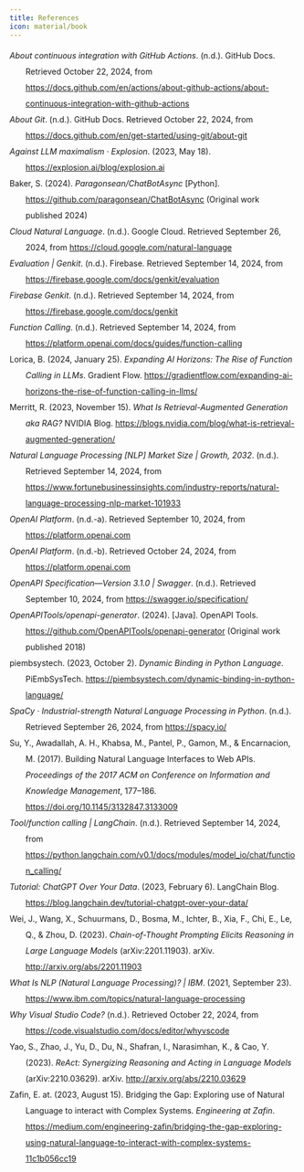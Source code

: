 ```yaml
---
title: References
icon: material/book
---
```

<div class="csl-bib-body" style="line-height: 2; margin-left: 2em; text-indent:-2em;">
  <div class="csl-entry"><i>About continuous integration with GitHub Actions</i>. (n.d.). GitHub Docs. Retrieved October 22, 2024, from <a href="https://docs.github.com/en/actions/about-github-actions/about-continuous-integration-with-github-actions">https://docs.github.com/en/actions/about-github-actions/about-continuous-integration-with-github-actions</a></div>
  <span class="Z3988" title="url_ver=Z39.88-2004&amp;ctx_ver=Z39.88-2004&amp;rfr_id=info%3Asid%2Fzotero.org%3A2&amp;rft_val_fmt=info%3Aofi%2Ffmt%3Akev%3Amtx%3Adc&amp;rft.type=webpage&amp;rft.title=About%20continuous%20integration%20with%20GitHub%20Actions&amp;rft.description=You%20can%20create%20custom%20continuous%20integration%20(CI)%20workflows%20directly%20in%20your%20GitHub%20repository%20with%20GitHub%20Actions.&amp;rft.identifier=https%3A%2F%2Fdocs.github.com%2Fen%2Factions%2Fabout-github-actions%2Fabout-continuous-integration-with-github-actions&amp;rft.language=en"></span>
  <div class="csl-entry"><i>About Git</i>. (n.d.). GitHub Docs. Retrieved October 22, 2024, from <a href="https://docs.github.com/en/get-started/using-git/about-git">https://docs.github.com/en/get-started/using-git/about-git</a></div>
  <span class="Z3988" title="url_ver=Z39.88-2004&amp;ctx_ver=Z39.88-2004&amp;rfr_id=info%3Asid%2Fzotero.org%3A2&amp;rft_val_fmt=info%3Aofi%2Ffmt%3Akev%3Amtx%3Adc&amp;rft.type=webpage&amp;rft.title=About%20Git&amp;rft.description=Learn%20about%20the%20version%20control%20system%2C%20Git%2C%20and%20how%20it%20works%20with%20GitHub.&amp;rft.identifier=https%3A%2F%2Fdocs.github.com%2Fen%2Fget-started%2Fusing-git%2Fabout-git&amp;rft.language=en"></span>
  <div class="csl-entry"><i>Against LLM maximalism · Explosion</i>. (2023, May 18). <a href="https://explosion.ai/blog/explosion.ai">https://explosion.ai/blog/explosion.ai</a></div>
  <span class="Z3988" title="url_ver=Z39.88-2004&amp;ctx_ver=Z39.88-2004&amp;rfr_id=info%3Asid%2Fzotero.org%3A2&amp;rft_val_fmt=info%3Aofi%2Ffmt%3Akev%3Amtx%3Adc&amp;rft.type=webpage&amp;rft.title=Against%20LLM%20maximalism%20%C2%B7%20Explosion&amp;rft.description=LLMs%20are%20not%20a%20direct%20solution%20to%20most%20of%20the%20NLP%20use-cases%20companies%20have%20been%20working%20on.%20They%20are%20extremely%20useful%2C%20but%20if%20you%20want%20to%20deliver%20reliable%20software%20you%20can%20improve%20over%20time%2C%20you%20can't%20just%20write%20a%20prompt%20and%20call%20it%20a%20day.%20Once%20you're%20past%20prototyping%20and%20want%20to%20deliver%20the%20best%20system%20you%20can%2C%20supervised%20learning%20will%20often%20give%20you%20better%20efficiency%2C%20accuracy%20and%20reliability.&amp;rft.identifier=https%3A%2F%2Fexplosion.ai%2Fblog%2Fexplosion.ai&amp;rft.date=2023-05-18"></span>
  <div class="csl-entry">Baker, S. (2024). <i>Paragonsean/ChatBotAsync</i> [Python]. <a href="https://github.com/paragonsean/ChatBotAsync">https://github.com/paragonsean/ChatBotAsync</a> (Original work published 2024)</div>
  <span class="Z3988" title="url_ver=Z39.88-2004&amp;ctx_ver=Z39.88-2004&amp;rfr_id=info%3Asid%2Fzotero.org%3A2&amp;rft_val_fmt=info%3Aofi%2Ffmt%3Akev%3Amtx%3Adc&amp;rft.type=computerProgram&amp;rft.title=paragonsean%2FChatBotAsync&amp;rft.rights=MIT&amp;rft.identifier=https%3A%2F%2Fgithub.com%2Fparagonsean%2FChatBotAsync&amp;rft.aufirst=Sean&amp;rft.aulast=Baker&amp;rft.au=Sean%20Baker&amp;rft.date=2024-10-24"></span>
  <div class="csl-entry"><i>Cloud Natural Language</i>. (n.d.). Google Cloud. Retrieved September 26, 2024, from <a href="https://cloud.google.com/natural-language">https://cloud.google.com/natural-language</a></div>
  <span class="Z3988" title="url_ver=Z39.88-2004&amp;ctx_ver=Z39.88-2004&amp;rfr_id=info%3Asid%2Fzotero.org%3A2&amp;rft_val_fmt=info%3Aofi%2Ffmt%3Akev%3Amtx%3Adc&amp;rft.type=webpage&amp;rft.title=Cloud%20Natural%20Language&amp;rft.description=Analyze%20text%20with%20AI%20using%20pre-trained%20API%20or%20custom%20AutoML%20machine%20learning%20models%20to%20extract%20relevant%20entities%2C%20understand%20sentiment%2C%20and%20more.&amp;rft.identifier=https%3A%2F%2Fcloud.google.com%2Fnatural-language&amp;rft.language=en"></span>
  <div class="csl-entry"><i>Evaluation | Genkit</i>. (n.d.). Firebase. Retrieved September 14, 2024, from <a href="https://firebase.google.com/docs/genkit/evaluation">https://firebase.google.com/docs/genkit/evaluation</a></div>
  <span class="Z3988" title="url_ver=Z39.88-2004&amp;ctx_ver=Z39.88-2004&amp;rfr_id=info%3Asid%2Fzotero.org%3A2&amp;rft_val_fmt=info%3Aofi%2Ffmt%3Akev%3Amtx%3Adc&amp;rft.type=webpage&amp;rft.title=Evaluation%20%7C%20Genkit&amp;rft.identifier=https%3A%2F%2Ffirebase.google.com%2Fdocs%2Fgenkit%2Fevaluation&amp;rft.language=en"></span>
  <div class="csl-entry"><i>Firebase Genkit</i>. (n.d.). Retrieved September 14, 2024, from <a href="https://firebase.google.com/docs/genkit">https://firebase.google.com/docs/genkit</a></div>
  <span class="Z3988" title="url_ver=Z39.88-2004&amp;ctx_ver=Z39.88-2004&amp;rfr_id=info%3Asid%2Fzotero.org%3A2&amp;rft_val_fmt=info%3Aofi%2Ffmt%3Akev%3Amtx%3Adc&amp;rft.type=webpage&amp;rft.title=Firebase%20Genkit&amp;rft.description=Code-first%20framework%20for%20orchestrating%2C%20deploying%2C%20and%20monitoring%20generative%20AI%20workflows.&amp;rft.identifier=https%3A%2F%2Ffirebase.google.com%2Fdocs%2Fgenkit&amp;rft.language=en"></span>
  <div class="csl-entry"><i>Function Calling</i>. (n.d.). Retrieved September 14, 2024, from <a href="https://platform.openai.com/docs/guides/function-calling">https://platform.openai.com/docs/guides/function-calling</a></div>
  <span class="Z3988" title="url_ver=Z39.88-2004&amp;ctx_ver=Z39.88-2004&amp;rfr_id=info%3Asid%2Fzotero.org%3A2&amp;rft_val_fmt=info%3Aofi%2Ffmt%3Akev%3Amtx%3Adc&amp;rft.type=webpage&amp;rft.title=Function%20Calling&amp;rft.description=Explore%20developer%20resources%2C%20tutorials%2C%20API%20docs%2C%20and%20dynamic%20examples%20to%20get%20the%20most%20out%20of%20OpenAI's%20platform.&amp;rft.identifier=https%3A%2F%2Fplatform.openai.com%2Fdocs%2Fguides%2Ffunction-calling&amp;rft.language=en"></span>
  <div class="csl-entry">Lorica, B. (2024, January 25). <i>Expanding AI Horizons: The Rise of Function Calling in LLMs</i>. Gradient Flow. <a href="https://gradientflow.com/expanding-ai-horizons-the-rise-of-function-calling-in-llms/">https://gradientflow.com/expanding-ai-horizons-the-rise-of-function-calling-in-llms/</a></div>
  <span class="Z3988" title="url_ver=Z39.88-2004&amp;ctx_ver=Z39.88-2004&amp;rfr_id=info%3Asid%2Fzotero.org%3A2&amp;rft_val_fmt=info%3Aofi%2Ffmt%3Akev%3Amtx%3Adc&amp;rft.type=webpage&amp;rft.title=Expanding%20AI%20Horizons%3A%20The%20Rise%20of%20Function%20Calling%20in%20LLMs&amp;rft.description=Subscribe%C2%A0%E2%80%A2%C2%A0Previous%20Issues%20Function%20Calling%20AI%3A%20Transforming%20Text%20Models%20into%20Dynamic%20Agents%20Function%20Calling%2C%20particularly%20relevant%20in%20large%20language%20models%20(LLMs)%2C%20is%20a%20transformative%20feature%20that%20significantly%20broadens%20the%20capabilities%20of%20these%20frontier%20models.%20This%20feature%20allows%20AI%20models%20to%20go%20beyond%20basic%20text%20generation%20and%20language%20understanding%20by%20interacting%20with%20and%20executing%20external%20functions.%20AtContinue%20reading%20%22Expanding%20AI%20Horizons%3A%20The%20Rise%20of%20Function%20Calling%20in%20LLMs%22&amp;rft.identifier=https%3A%2F%2Fgradientflow.com%2Fexpanding-ai-horizons-the-rise-of-function-calling-in-llms%2F&amp;rft.aufirst=Ben&amp;rft.aulast=Lorica&amp;rft.au=Ben%20Lorica&amp;rft.date=2024-01-25&amp;rft.language=en-US"></span>
  <div class="csl-entry">Merritt, R. (2023, November 15). <i>What Is Retrieval-Augmented Generation aka RAG?</i> NVIDIA Blog. <a href="https://blogs.nvidia.com/blog/what-is-retrieval-augmented-generation/">https://blogs.nvidia.com/blog/what-is-retrieval-augmented-generation/</a></div>
  <span class="Z3988" title="url_ver=Z39.88-2004&amp;ctx_ver=Z39.88-2004&amp;rfr_id=info%3Asid%2Fzotero.org%3A2&amp;rft_val_fmt=info%3Aofi%2Ffmt%3Akev%3Amtx%3Adc&amp;rft.type=webpage&amp;rft.title=What%20Is%20Retrieval-Augmented%20Generation%20aka%20RAG%3F&amp;rft.description=Retrieval-augmented%20generation%20(RAG)%20is%20a%20technique%20for%20enhancing%20the%20accuracy%20and%20reliability%20of%20generative%20AI%20models%20with%20facts%20fetched%20from%20external%20sources.&amp;rft.identifier=https%3A%2F%2Fblogs.nvidia.com%2Fblog%2Fwhat-is-retrieval-augmented-generation%2F&amp;rft.aufirst=Rick&amp;rft.aulast=Merritt&amp;rft.au=Rick%20Merritt&amp;rft.date=2023-11-15&amp;rft.language=en-US"></span>
  <div class="csl-entry"><i>Natural Language Processing [NLP] Market Size | Growth, 2032</i>. (n.d.). Retrieved September 14, 2024, from <a href="https://www.fortunebusinessinsights.com/industry-reports/natural-language-processing-nlp-market-101933">https://www.fortunebusinessinsights.com/industry-reports/natural-language-processing-nlp-market-101933</a></div>
  <span class="Z3988" title="url_ver=Z39.88-2004&amp;ctx_ver=Z39.88-2004&amp;rfr_id=info%3Asid%2Fzotero.org%3A2&amp;rft_val_fmt=info%3Aofi%2Ffmt%3Akev%3Amtx%3Adc&amp;rft.type=webpage&amp;rft.title=Natural%20Language%20Processing%20%5BNLP%5D%20Market%20Size%20%7C%20Growth%2C%202032&amp;rft.description=The%20global%20Natural%20Language%20Processing%20(NLP)%20market%20size%20is%20projected%20to%20grow%20from%20%2429.71%20billion%20in%202024%20to%20%24158.04%20billion%20by%202032%2C%20at%20a%20CAGR%20of%2023.2%25&amp;rft.identifier=https%3A%2F%2Fwww.fortunebusinessinsights.com%2Findustry-reports%2Fnatural-language-processing-nlp-market-101933&amp;rft.language=en"></span>
  <div class="csl-entry"><i>OpenAI Platform</i>. (n.d.-a). Retrieved September 10, 2024, from <a href="https://platform.openai.com">https://platform.openai.com</a></div>
  <span class="Z3988" title="url_ver=Z39.88-2004&amp;ctx_ver=Z39.88-2004&amp;rfr_id=info%3Asid%2Fzotero.org%3A2&amp;rft_val_fmt=info%3Aofi%2Ffmt%3Akev%3Amtx%3Adc&amp;rft.type=webpage&amp;rft.title=OpenAI%20Platform&amp;rft.description=Explore%20developer%20resources%2C%20tutorials%2C%20API%20docs%2C%20and%20dynamic%20examples%20to%20get%20the%20most%20out%20of%20OpenAI's%20platform.&amp;rft.identifier=https%3A%2F%2Fplatform.openai.com&amp;rft.language=en"></span>
  <div class="csl-entry"><i>OpenAI Platform</i>. (n.d.-b). Retrieved October 24, 2024, from <a href="https://platform.openai.com">https://platform.openai.com</a></div>
  <span class="Z3988" title="url_ver=Z39.88-2004&amp;ctx_ver=Z39.88-2004&amp;rfr_id=info%3Asid%2Fzotero.org%3A2&amp;rft_val_fmt=info%3Aofi%2Ffmt%3Akev%3Amtx%3Adc&amp;rft.type=webpage&amp;rft.title=OpenAI%20Platform&amp;rft.description=Explore%20developer%20resources%2C%20tutorials%2C%20API%20docs%2C%20and%20dynamic%20examples%20to%20get%20the%20most%20out%20of%20OpenAI's%20platform.&amp;rft.identifier=https%3A%2F%2Fplatform.openai.com&amp;rft.language=en"></span>
  <div class="csl-entry"><i>OpenAPI Specification—Version 3.1.0 | Swagger</i>. (n.d.). Retrieved September 10, 2024, from <a href="https://swagger.io/specification/">https://swagger.io/specification/</a></div>
  <span class="Z3988" title="url_ver=Z39.88-2004&amp;ctx_ver=Z39.88-2004&amp;rfr_id=info%3Asid%2Fzotero.org%3A2&amp;rft_val_fmt=info%3Aofi%2Ffmt%3Akev%3Amtx%3Adc&amp;rft.type=webpage&amp;rft.title=OpenAPI%20Specification%20-%20Version%203.1.0%20%7C%20Swagger&amp;rft.identifier=https%3A%2F%2Fswagger.io%2Fspecification%2F"></span>
  <div class="csl-entry"><i>OpenAPITools/openapi-generator</i>. (2024). [Java]. OpenAPI Tools. <a href="https://github.com/OpenAPITools/openapi-generator">https://github.com/OpenAPITools/openapi-generator</a> (Original work published 2018)</div>
  <span class="Z3988" title="url_ver=Z39.88-2004&amp;ctx_ver=Z39.88-2004&amp;rfr_id=info%3Asid%2Fzotero.org%3A2&amp;rft_val_fmt=info%3Aofi%2Ffmt%3Akev%3Amtx%3Adc&amp;rft.type=computerProgram&amp;rft.title=OpenAPITools%2Fopenapi-generator&amp;rft.rights=Apache-2.0&amp;rft.description=OpenAPI%20Generator%20allows%20generation%20of%20API%20client%20libraries%20(SDK%20generation)%2C%20server%20stubs%2C%20documentation%20and%20configuration%20automatically%20given%20an%20OpenAPI%20Spec%20(v2%2C%20v3)&amp;rft.identifier=https%3A%2F%2Fgithub.com%2FOpenAPITools%2Fopenapi-generator&amp;rft.date=2024-09-10"></span>
  <div class="csl-entry">piembsystech. (2023, October 2). <i>Dynamic Binding in Python Language</i>. PiEmbSysTech. <a href="https://piembsystech.com/dynamic-binding-in-python-language/">https://piembsystech.com/dynamic-binding-in-python-language/</a></div>
  <span class="Z3988" title="url_ver=Z39.88-2004&amp;ctx_ver=Z39.88-2004&amp;rfr_id=info%3Asid%2Fzotero.org%3A2&amp;rft_val_fmt=info%3Aofi%2Ffmt%3Akev%3Amtx%3Adc&amp;rft.type=webpage&amp;rft.title=Dynamic%20Binding%20in%20Python%20Language&amp;rft.description=Introduction%20to%20Dynamic%20Binding%20in%20Python%20Programming%20Language%20Hello%2C%20fellow%20Python%20enthusiasts!%20In%20this%20blog%20post%2C%20I%20will%20introduce%20you%20to%20one%20of%20the&amp;rft.identifier=https%3A%2F%2Fpiembsystech.com%2Fdynamic-binding-in-python-language%2F&amp;rft.aulast=piembsystech&amp;rft.au=piembsystech&amp;rft.date=2023-10-02&amp;rft.language=en-us"></span>
  <div class="csl-entry"><i>SpaCy · Industrial-strength Natural Language Processing in Python</i>. (n.d.). Retrieved September 26, 2024, from <a href="https://spacy.io/">https://spacy.io/</a></div>
  <span class="Z3988" title="url_ver=Z39.88-2004&amp;ctx_ver=Z39.88-2004&amp;rfr_id=info%3Asid%2Fzotero.org%3A2&amp;rft_val_fmt=info%3Aofi%2Ffmt%3Akev%3Amtx%3Adc&amp;rft.type=webpage&amp;rft.title=spaCy%20%C2%B7%20Industrial-strength%20Natural%20Language%20Processing%20in%20Python&amp;rft.description=spaCy%20is%20a%20free%20open-source%20library%20for%20Natural%20Language%20Processing%20in%20Python.%20It%20features%20NER%2C%20POS%20tagging%2C%20dependency%20parsing%2C%20word%20vectors%20and%20more.&amp;rft.identifier=https%3A%2F%2Fspacy.io%2F&amp;rft.language=en"></span>
  <div class="csl-entry">Su, Y., Awadallah, A. H., Khabsa, M., Pantel, P., Gamon, M., &amp; Encarnacion, M. (2017). Building Natural Language Interfaces to Web APIs. <i>Proceedings of the 2017 ACM on Conference on Information and Knowledge Management</i>, 177–186. <a href="https://doi.org/10.1145/3132847.3133009">https://doi.org/10.1145/3132847.3133009</a></div>
  <span class="Z3988" title="url_ver=Z39.88-2004&amp;ctx_ver=Z39.88-2004&amp;rfr_id=info%3Asid%2Fzotero.org%3A2&amp;rft_id=info%3Adoi%2F10.1145%2F3132847.3133009&amp;rft_id=urn%3Aisbn%3A978-1-4503-4918-5&amp;rft_val_fmt=info%3Aofi%2Ffmt%3Akev%3Amtx%3Abook&amp;rft.genre=proceeding&amp;rft.atitle=Building%20Natural%20Language%20Interfaces%20to%20Web%20APIs&amp;rft.btitle=Proceedings%20of%20the%202017%20ACM%20on%20Conference%20on%20Information%20and%20Knowledge%20Management&amp;rft.place=Singapore%20Singapore&amp;rft.publisher=ACM&amp;rft.aufirst=Yu&amp;rft.aulast=Su&amp;rft.au=Yu%20Su&amp;rft.au=Ahmed%20Hassan%20Awadallah&amp;rft.au=Madian%20Khabsa&amp;rft.au=Patrick%20Pantel&amp;rft.au=Michael%20Gamon&amp;rft.au=Mark%20Encarnacion&amp;rft.date=2017-11-06&amp;rft.pages=177-186&amp;rft.spage=177&amp;rft.epage=186&amp;rft.isbn=978-1-4503-4918-5&amp;rft.language=en"></span>
  <div class="csl-entry"><i>Tool/function calling | LangChain</i>. (n.d.). Retrieved September 14, 2024, from <a href="https://python.langchain.com/v0.1/docs/modules/model_io/chat/function_calling/">https://python.langchain.com/v0.1/docs/modules/model_io/chat/function_calling/</a></div>
  <span class="Z3988" title="url_ver=Z39.88-2004&amp;ctx_ver=Z39.88-2004&amp;rfr_id=info%3Asid%2Fzotero.org%3A2&amp;rft_val_fmt=info%3Aofi%2Ffmt%3Akev%3Amtx%3Adc&amp;rft.type=webpage&amp;rft.title=Tool%2Ffunction%20calling%20%7C%20LangChain&amp;rft.description=We%20use%20the%20term%20%22tool%20calling%22%20interchangeably%20with%20%22function%20calling%22.%20Although&amp;rft.identifier=https%3A%2F%2Fpython.langchain.com%2Fv0.1%2Fdocs%2Fmodules%2Fmodel_io%2Fchat%2Ffunction_calling%2F&amp;rft.language=en"></span>
  <div class="csl-entry"><i>Tutorial: ChatGPT Over Your Data</i>. (2023, February 6). LangChain Blog. <a href="https://blog.langchain.dev/tutorial-chatgpt-over-your-data/">https://blog.langchain.dev/tutorial-chatgpt-over-your-data/</a></div>
  <span class="Z3988" title="url_ver=Z39.88-2004&amp;ctx_ver=Z39.88-2004&amp;rfr_id=info%3Asid%2Fzotero.org%3A2&amp;rft_val_fmt=info%3Aofi%2Ffmt%3Akev%3Amtx%3Adc&amp;rft.type=webpage&amp;rft.title=Tutorial%3A%20ChatGPT%20Over%20Your%20Data&amp;rft.description=Note%3A%20See%20the%20accompanying%20GitHub%20repo%20for%20this%20blogpost%20here.%0A%0AChatGPT%20has%20taken%20the%20world%20by%20storm.%20Millions%20are%20using%20it.%20But%20while%20it%E2%80%99s%20great%20for%20general%20purpose%20knowledge%2C%20it%20only%20knows%20information%20about%20what%20it%20has%20been%20trained%20on%2C%20which%20is%20pre-2021%20generally%20available%20internet%20data.%20It%20doesn%E2%80%99&amp;rft.identifier=https%3A%2F%2Fblog.langchain.dev%2Ftutorial-chatgpt-over-your-data%2F&amp;rft.date=2023-02-06&amp;rft.language=en"></span>
  <div class="csl-entry">Wei, J., Wang, X., Schuurmans, D., Bosma, M., Ichter, B., Xia, F., Chi, E., Le, Q., &amp; Zhou, D. (2023). <i>Chain-of-Thought Prompting Elicits Reasoning in Large Language Models</i> (arXiv:2201.11903). arXiv. <a href="http://arxiv.org/abs/2201.11903">http://arxiv.org/abs/2201.11903</a></div>
  <span class="Z3988" title="url_ver=Z39.88-2004&amp;ctx_ver=Z39.88-2004&amp;rfr_id=info%3Asid%2Fzotero.org%3A2&amp;rft_val_fmt=info%3Aofi%2Ffmt%3Akev%3Amtx%3Adc&amp;rft.type=preprint&amp;rft.title=Chain-of-Thought%20Prompting%20Elicits%20Reasoning%20in%20Large%20Language%20Models&amp;rft.description=We%20explore%20how%20generating%20a%20chain%20of%20thought%20--%20a%20series%20of%20intermediate%20reasoning%20steps%20--%20significantly%20improves%20the%20ability%20of%20large%20language%20models%20to%20perform%20complex%20reasoning.%20In%20particular%2C%20we%20show%20how%20such%20reasoning%20abilities%20emerge%20naturally%20in%20sufficiently%20large%20language%20models%20via%20a%20simple%20method%20called%20chain%20of%20thought%20prompting%2C%20where%20a%20few%20chain%20of%20thought%20demonstrations%20are%20provided%20as%20exemplars%20in%20prompting.%20Experiments%20on%20three%20large%20language%20models%20show%20that%20chain%20of%20thought%20prompting%20improves%20performance%20on%20a%20range%20of%20arithmetic%2C%20commonsense%2C%20and%20symbolic%20reasoning%20tasks.%20The%20empirical%20gains%20can%20be%20striking.%20For%20instance%2C%20prompting%20a%20540B-parameter%20language%20model%20with%20just%20eight%20chain%20of%20thought%20exemplars%20achieves%20state%20of%20the%20art%20accuracy%20on%20the%20GSM8K%20benchmark%20of%20math%20word%20problems%2C%20surpassing%20even%20finetuned%20GPT-3%20with%20a%20verifier.&amp;rft.identifier=http%3A%2F%2Farxiv.org%2Fabs%2F2201.11903&amp;rft.aufirst=Jason&amp;rft.aulast=Wei&amp;rft.au=Jason%20Wei&amp;rft.au=Xuezhi%20Wang&amp;rft.au=Dale%20Schuurmans&amp;rft.au=Maarten%20Bosma&amp;rft.au=Brian%20Ichter&amp;rft.au=Fei%20Xia&amp;rft.au=Ed%20Chi&amp;rft.au=Quoc%20Le&amp;rft.au=Denny%20Zhou&amp;rft.date=2023-01-10"></span>
  <div class="csl-entry"><i>What Is NLP (Natural Language Processing)? | IBM</i>. (2021, September 23). <a href="https://www.ibm.com/topics/natural-language-processing">https://www.ibm.com/topics/natural-language-processing</a></div>
  <span class="Z3988" title="url_ver=Z39.88-2004&amp;ctx_ver=Z39.88-2004&amp;rfr_id=info%3Asid%2Fzotero.org%3A2&amp;rft_val_fmt=info%3Aofi%2Ffmt%3Akev%3Amtx%3Adc&amp;rft.type=webpage&amp;rft.title=What%20Is%20NLP%20(Natural%20Language%20Processing)%3F%20%7C%20IBM&amp;rft.description=Natural%20language%20processing%20(NLP)%20is%20a%20subfield%20of%20artificial%20intelligence%20(AI)%20that%20uses%20machine%20learning%20to%20help%20computers%20communicate%20with%20human%20language.&amp;rft.identifier=https%3A%2F%2Fwww.ibm.com%2Ftopics%2Fnatural-language-processing&amp;rft.date=2021-09-23&amp;rft.language=en"></span>
  <div class="csl-entry"><i>Why Visual Studio Code?</i> (n.d.). Retrieved October 22, 2024, from <a href="https://code.visualstudio.com/docs/editor/whyvscode">https://code.visualstudio.com/docs/editor/whyvscode</a></div>
  <span class="Z3988" title="url_ver=Z39.88-2004&amp;ctx_ver=Z39.88-2004&amp;rfr_id=info%3Asid%2Fzotero.org%3A2&amp;rft_val_fmt=info%3Aofi%2Ffmt%3Akev%3Amtx%3Adc&amp;rft.type=webpage&amp;rft.title=Why%20Visual%20Studio%20Code%3F&amp;rft.description=Visual%20Studio%20Code%20provides%20developers%20with%20a%20new%20choice%20of%20tool%20that%20combines%20the%20simplicity%20of%20a%20code%20editor%20with%20the%20best%20tooling%20for%20their%20core%20edit-build-debug%20cycle.%20Visual%20Studio%20Code%20is%20available%20for%20macOS%2C%20Linux%2C%20and%20Windows.&amp;rft.identifier=https%3A%2F%2Fcode.visualstudio.com%2Fdocs%2Feditor%2Fwhyvscode&amp;rft.language=en"></span>
  <div class="csl-entry">Yao, S., Zhao, J., Yu, D., Du, N., Shafran, I., Narasimhan, K., &amp; Cao, Y. (2023). <i>ReAct: Synergizing Reasoning and Acting in Language Models</i> (arXiv:2210.03629). arXiv. <a href="http://arxiv.org/abs/2210.03629">http://arxiv.org/abs/2210.03629</a></div>
  <span class="Z3988" title="url_ver=Z39.88-2004&amp;ctx_ver=Z39.88-2004&amp;rfr_id=info%3Asid%2Fzotero.org%3A2&amp;rft_val_fmt=info%3Aofi%2Ffmt%3Akev%3Amtx%3Adc&amp;rft.type=preprint&amp;rft.title=ReAct%3A%20Synergizing%20Reasoning%20and%20Acting%20in%20Language%20Models&amp;rft.description=While%20large%20language%20models%20(LLMs)%20have%20demonstrated%20impressive%20capabilities%20across%20tasks%20in%20language%20understanding%20and%20interactive%20decision%20making%2C%20their%20abilities%20for%20reasoning%20(e.g.%20chain-of-thought%20prompting)%20and%20acting%20(e.g.%20action%20plan%20generation)%20have%20primarily%20been%20studied%20as%20separate%20topics.%20In%20this%20paper%2C%20we%20explore%20the%20use%20of%20LLMs%20to%20generate%20both%20reasoning%20traces%20and%20task-specific%20actions%20in%20an%20interleaved%20manner%2C%20allowing%20for%20greater%20synergy%20between%20the%20two%3A%20reasoning%20traces%20help%20the%20model%20induce%2C%20track%2C%20and%20update%20action%20plans%20as%20well%20as%20handle%20exceptions%2C%20while%20actions%20allow%20it%20to%20interface%20with%20external%20sources%2C%20such%20as%20knowledge%20bases%20or%20environments%2C%20to%20gather%20additional%20information.%20We%20apply%20our%20approach%2C%20named%20ReAct%2C%20to%20a%20diverse%20set%20of%20language%20and%20decision%20making%20tasks%20and%20demonstrate%20its%20effectiveness%20over%20state-of-the-art%20baselines%2C%20as%20well%20as%20improved%20human%20interpretability%20and%20trustworthiness%20over%20methods%20without%20reasoning%20or%20acting%20components.%20Concretely%2C%20on%20question%20answering%20(HotpotQA)%20and%20fact%20verification%20(Fever)%2C%20ReAct%20overcomes%20issues%20of%20hallucination%20and%20error%20propagation%20prevalent%20in%20chain-of-thought%20reasoning%20by%20interacting%20with%20a%20simple%20Wikipedia%20API%2C%20and%20generates%20human-like%20task-solving%20trajectories%20that%20are%20more%20interpretable%20than%20baselines%20without%20reasoning%20traces.%20On%20two%20interactive%20decision%20making%20benchmarks%20(ALFWorld%20and%20WebShop)%2C%20ReAct%20outperforms%20imitation%20and%20reinforcement%20learning%20methods%20by%20an%20absolute%20success%20rate%20of%2034%25%20and%2010%25%20respectively%2C%20while%20being%20prompted%20with%20only%20one%20or%20two%20in-context%20examples.%20Project%20site%20with%20code%3A%20https%3A%2F%2Freact-lm.github.io&amp;rft.identifier=http%3A%2F%2Farxiv.org%2Fabs%2F2210.03629&amp;rft.aufirst=Shunyu&amp;rft.aulast=Yao&amp;rft.au=Shunyu%20Yao&amp;rft.au=Jeffrey%20Zhao&amp;rft.au=Dian%20Yu&amp;rft.au=Nan%20Du&amp;rft.au=Izhak%20Shafran&amp;rft.au=Karthik%20Narasimhan&amp;rft.au=Yuan%20Cao&amp;rft.date=2023-03-10"></span>
  <div class="csl-entry">Zafin, E. at. (2023, August 15). Bridging the Gap: Exploring use of Natural Language to interact with Complex Systems. <i>Engineering at Zafin</i>. <a href="https://medium.com/engineering-zafin/bridging-the-gap-exploring-using-natural-language-to-interact-with-complex-systems-11c1b056cc19">https://medium.com/engineering-zafin/bridging-the-gap-exploring-using-natural-language-to-interact-with-complex-systems-11c1b056cc19</a></div>
  <span class="Z3988" title="url_ver=Z39.88-2004&amp;ctx_ver=Z39.88-2004&amp;rfr_id=info%3Asid%2Fzotero.org%3A2&amp;rft_val_fmt=info%3Aofi%2Ffmt%3Akev%3Amtx%3Adc&amp;rft.type=blogPost&amp;rft.title=Bridging%20the%20Gap%3A%20Exploring%20use%20of%20Natural%20Language%20to%20interact%20with%20Complex%20Systems&amp;rft.description=By%20Ameya%20Chawla%20Ml%2C%20Ansh%20Arora%2CMahalakshmi%20Muthuvel%2C%20Memo%20Al-Dujaili%2C%20Peter%20Sheryl%2C%20Software%20Engineering%20Interns%20at%20Zafin%2C%20Branavan%E2%80%A6&amp;rft.identifier=https%3A%2F%2Fmedium.com%2Fengineering-zafin%2Fbridging-the-gap-exploring-using-natural-language-to-interact-with-complex-systems-11c1b056cc19&amp;rft.aufirst=Engineering%20at&amp;rft.aulast=Zafin&amp;rft.au=Engineering%20at%20Zafin&amp;rft.date=2023-08-15&amp;rft.language=en"></span>
</div>